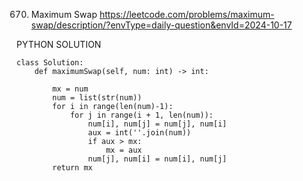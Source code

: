 670. Maximum Swap
https://leetcode.com/problems/maximum-swap/description/?envType=daily-question&envId=2024-10-17

PYTHON SOLUTION

```
class Solution:
    def maximumSwap(self, num: int) -> int:

        mx = num
        num = list(str(num))
        for i in range(len(num)-1):
            for j in range(i + 1, len(num)):
                num[i], num[j] = num[j], num[i]
                aux = int(''.join(num))
                if aux > mx:
                    mx = aux
                num[j], num[i] = num[i], num[j]
        return mx
```
